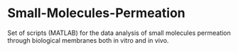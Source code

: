 # Small-Molecules-Permeation
Set of scripts (MATLAB) for the data analysis of small molecules permeation through biological membranes both in vitro and in vivo.
